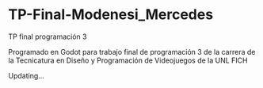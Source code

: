 # TP-Final-Modenesi_Mercedes
TP final programación 3

Programado en Godot para trabajo final de programación 3 de la carrera de la Tecnicatura en Diseño y Programación de Videojuegos de la UNL FICH

Updating...
